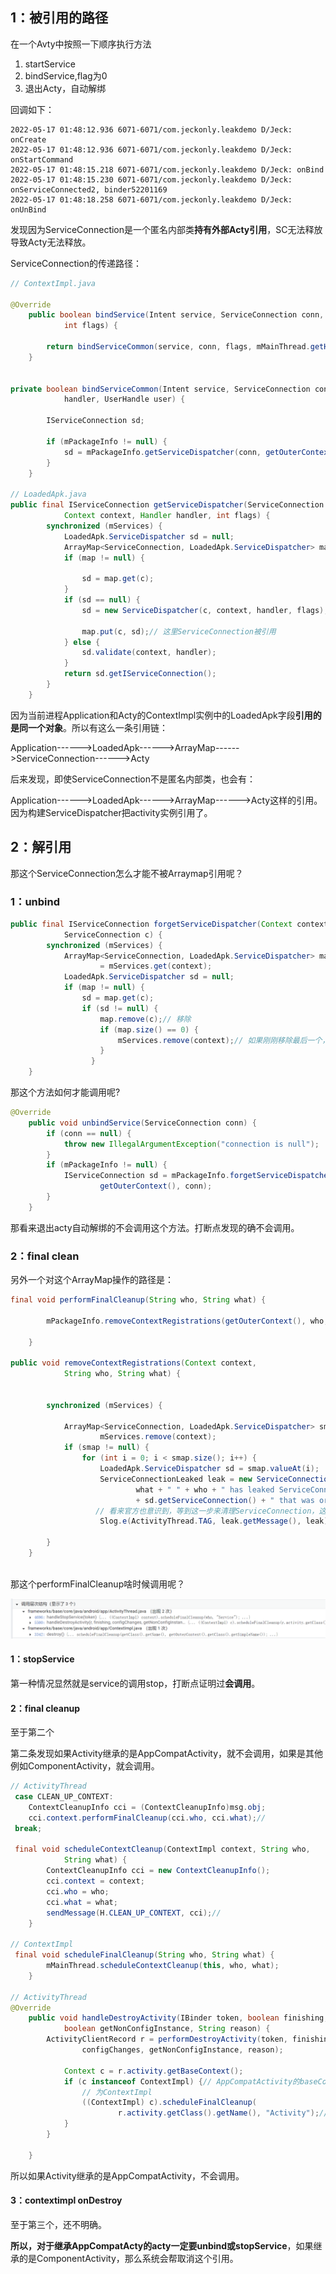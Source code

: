 ## 1：被引用的路径

在一个Avty中按照一下顺序执行方法

1. startService
2. bindService,flag为0
3. 退出Acty，自动解绑

回调如下：

```
2022-05-17 01:48:12.936 6071-6071/com.jeckonly.leakdemo D/Jeck: onCreate
2022-05-17 01:48:12.936 6071-6071/com.jeckonly.leakdemo D/Jeck: onStartCommand
2022-05-17 01:48:15.218 6071-6071/com.jeckonly.leakdemo D/Jeck: onBind
2022-05-17 01:48:15.230 6071-6071/com.jeckonly.leakdemo D/Jeck: onServiceConnected2, binder52201169
2022-05-17 01:48:18.258 6071-6071/com.jeckonly.leakdemo D/Jeck: onUnBind
```

发现因为ServiceConnection是一个匿名内部类**持有外部Acty引用**，SC无法释放导致Acty无法释放。

ServiceConnection的传递路径：

```java
// ContextImpl.java    

@Override
    public boolean bindService(Intent service, ServiceConnection conn,
            int flags) {
       
        return bindServiceCommon(service, conn, flags, mMainThread.getHandler(), getUser());//
    }


private boolean bindServiceCommon(Intent service, ServiceConnection conn, int flags, Handler
            handler, UserHandle user) {
       
        IServiceConnection sd;
       
        if (mPackageInfo != null) {
            sd = mPackageInfo.getServiceDispatcher(conn, getOuterContext(), handler, flags);//
        } 
    }

// LoadedApk.java
public final IServiceConnection getServiceDispatcher(ServiceConnection c,
            Context context, Handler handler, int flags) {
        synchronized (mServices) {
            LoadedApk.ServiceDispatcher sd = null;
            ArrayMap<ServiceConnection, LoadedApk.ServiceDispatcher> map = mServices.get(context);
            if (map != null) {
               
                sd = map.get(c);
            }
            if (sd == null) {
                sd = new ServiceDispatcher(c, context, handler, flags);// context为activity
              
                map.put(c, sd);// 这里ServiceConnection被引用
            } else {
                sd.validate(context, handler);
            }
            return sd.getIServiceConnection();
        }
    }


```

因为当前进程Application和Acty的ContextImpl实例中的LoadedApk字段**引用的是同一个对象**。所以有这么一条引用链：

Application------>LoadedApk------>ArrayMap------>ServiceConnection------>Acty

后来发现，即使ServiceConnection不是匿名内部类，也会有：

Application------>LoadedApk------>ArrayMap------>Acty这样的引用。因为构建ServiceDispatcher把activity实例引用了。

## 2：解引用

那这个ServiceConnection怎么才能不被Arraymap引用呢？

### 1：unbind

```java
public final IServiceConnection forgetServiceDispatcher(Context context,
            ServiceConnection c) {
        synchronized (mServices) {
            ArrayMap<ServiceConnection, LoadedApk.ServiceDispatcher> map
                    = mServices.get(context);
            LoadedApk.ServiceDispatcher sd = null;
            if (map != null) {
                sd = map.get(c);
                if (sd != null) {
                    map.remove(c);// 移除
                    if (map.size() == 0) {
                        mServices.remove(context);// 如果刚刚移除最后一个，就移除整个ontext的map
                    }
                  }
    }
```

那这个方法如何才能调用呢?

```java
@Override
    public void unbindService(ServiceConnection conn) {
        if (conn == null) {
            throw new IllegalArgumentException("connection is null");
        }
        if (mPackageInfo != null) {
            IServiceConnection sd = mPackageInfo.forgetServiceDispatcher(//
                    getOuterContext(), conn);
        }
    }
```

那看来退出acty自动解绑的不会调用这个方法。打断点发现的确不会调用。

### 2：final clean

另外一个对这个ArrayMap操作的路径是：

```java
final void performFinalCleanup(String who, String what) {
        
        mPackageInfo.removeContextRegistrations(getOuterContext(), who, what);
       
    }
    
public void removeContextRegistrations(Context context,
            String who, String what) {
       

        synchronized (mServices) {
         
            ArrayMap<ServiceConnection, LoadedApk.ServiceDispatcher> smap =
                    mServices.remove(context);
            if (smap != null) {
                for (int i = 0; i < smap.size(); i++) {
                    LoadedApk.ServiceDispatcher sd = smap.valueAt(i);
                    ServiceConnectionLeaked leak = new ServiceConnectionLeaked(
                            what + " " + who + " has leaked ServiceConnection "
                            + sd.getServiceConnection() + " that was originally bound here");
                   // 看来官方也意识到，等到这一步来清理ServiceConnection，这个SC已经被泄漏了。（没有回收）
                    Slog.e(ActivityThread.TAG, leak.getMessage(), leak);

        }
    }
    
```

那这个performFinalCleanup啥时候调用呢？

![adjskfjk](../../img/adjskfjk.png)

#### 1：stopService

第一种情况显然就是service的调用stop，打断点证明过**会调用**。

#### 2：final cleanup

至于第二个

第二条发现如果Activity继承的是AppCompatActivity，就不会调用，如果是其他例如ComponentActivity，就会调用。

```java
// ActivityThread
 case CLEAN_UP_CONTEXT:
 	ContextCleanupInfo cci = (ContextCleanupInfo)msg.obj;
	cci.context.performFinalCleanup(cci.who, cci.what);//
 break;

 final void scheduleContextCleanup(ContextImpl context, String who,
            String what) {
        ContextCleanupInfo cci = new ContextCleanupInfo();
        cci.context = context;
        cci.who = who;
        cci.what = what;
        sendMessage(H.CLEAN_UP_CONTEXT, cci);//
    }

// ContextImpl
 final void scheduleFinalCleanup(String who, String what) {
        mMainThread.scheduleContextCleanup(this, who, what);
    }

// ActivityThread
@Override
    public void handleDestroyActivity(IBinder token, boolean finishing, int configChanges,
            boolean getNonConfigInstance, String reason) {
        ActivityClientRecord r = performDestroyActivity(token, finishing,
                configChanges, getNonConfigInstance, reason);
        
            Context c = r.activity.getBaseContext();
            if (c instanceof ContextImpl) {// AppCompatActivity的baseContext为ContextThemeWrapper,componentActivity
                // 为ContextImpl
                ((ContextImpl) c).scheduleFinalCleanup(
                        r.activity.getClass().getName(), "Activity");//
            }
        }
       
    }
```

所以如果Activity继承的是AppCompatActivity，不会调用。

#### 3：contextimpl onDestroy

至于第三个，还不明确。

**所以，对于继承AppCompatActy的acty一定要unbind或stopService**，如果继承的是ComponentActivity，那么系统会帮取消这个引用。





